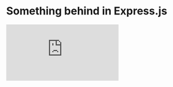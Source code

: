 # Something behind in Express.js

 
 <iframe src="https://www.youtube.com/embed/Ye5lbRk6j_g" frameborder="0" allow="accelerometer; autoplay; clipboard-write; encrypted-media; gyroscope; picture-in-picture" allowfullscreen></iframe>
